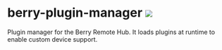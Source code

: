 # berry-plugin-manager ![](https://github.com/BerryControl/berry-plugin-manager/actions/workflows/node.js.yml/badge.svg)

Plugin manager for the Berry Remote Hub. It loads plugins at runtime to enable
custom device support.
